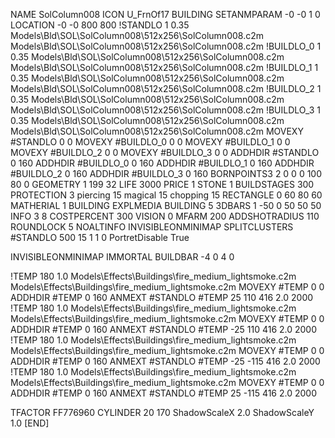 NAME SolColumn008
ICON U_FrnOf17
BUILDING
SETANMPARAM -0 -0 1 0
LOCATION -0 -0 800 800
!STANDLO      1 0.35 Models\Bld\SOL\SolColumn008\512x256\SolColumn008.c2m Models\Bld\SOL\SolColumn008\512x256\SolColumn008.c2m
!BUILDLO_0    1 0.35 Models\Bld\SOL\SolColumn008\512x256\SolColumn008.c2m Models\Bld\SOL\SolColumn008\512x256\SolColumn008.c2m
!BUILDLO_1    1 0.35 Models\Bld\SOL\SolColumn008\512x256\SolColumn008.c2m Models\Bld\SOL\SolColumn008\512x256\SolColumn008.c2m
!BUILDLO_2    1 0.35 Models\Bld\SOL\SolColumn008\512x256\SolColumn008.c2m Models\Bld\SOL\SolColumn008\512x256\SolColumn008.c2m
!BUILDLO_3    1 0.35 Models\Bld\SOL\SolColumn008\512x256\SolColumn008.c2m Models\Bld\SOL\SolColumn008\512x256\SolColumn008.c2m
MOVEXY #STANDLO   0 0
MOVEXY #BUILDLO_0 0 0
MOVEXY #BUILDLO_1 0 0
MOVEXY #BUILDLO_2 0 0
MOVEXY #BUILDLO_3 0 0
ADDHDIR #STANDLO 0 160
ADDHDIR #BUILDLO_0 0 160
ADDHDIR #BUILDLO_1 0 160
ADDHDIR #BUILDLO_2 0 160
ADDHDIR #BUILDLO_3 0 160
BORNPOINTS3 2 0 0 0 100 80 0
GEOMETRY 1 199 32
LIFE     3000
PRICE 1 STONE 1
BUILDSTAGES 300
PROTECTION 3 piercing 15 magical 15 chopping 15
RECTANGLE    0 60 80 60
MATHERIAL 1 BUILDING
EXPLMEDIA BUILDING 5
3DBARS 1 -50 0 50 50 50
INFO 3 8
COSTPERCENT 300
VISION 0
MFARM 200
ADDSHOTRADIUS 110
ROUNDLOCK 5
NOALTINFO
INVISIBLEONMINIMAP
SPLITCLUSTERS #STANDLO 500 15 1 1 0
PortretDisable True

INVISIBLEONMINIMAP
IMMORTAL
BUILDBAR -4 0 4 0

!TEMP 180 1.0 Models\Effects\Buildings\fire_medium_lightsmoke.c2m Models\Effects\Buildings\fire_medium_lightsmoke.c2m
MOVEXY  #TEMP 0 0
ADDHDIR #TEMP 0 160
ANMEXT #STANDLO #TEMP 25 110 416 2.0 2000
!TEMP 180 1.0 Models\Effects\Buildings\fire_medium_lightsmoke.c2m Models\Effects\Buildings\fire_medium_lightsmoke.c2m
MOVEXY  #TEMP 0 0
ADDHDIR #TEMP 0 160
ANMEXT #STANDLO #TEMP -25 110 416 2.0 2000
!TEMP 180 1.0 Models\Effects\Buildings\fire_medium_lightsmoke.c2m Models\Effects\Buildings\fire_medium_lightsmoke.c2m
MOVEXY  #TEMP 0 0
ADDHDIR #TEMP 0 160
ANMEXT #STANDLO #TEMP -25 -115 416 2.0 2000 
!TEMP 180 1.0 Models\Effects\Buildings\fire_medium_lightsmoke.c2m Models\Effects\Buildings\fire_medium_lightsmoke.c2m
MOVEXY  #TEMP 0 0
ADDHDIR #TEMP 0 160
ANMEXT #STANDLO #TEMP 25 -115 416 2.0 2000

TFACTOR FF776960
CYLINDER 20 170
ShadowScaleX 2.0
ShadowScaleY 1.0
[END]

